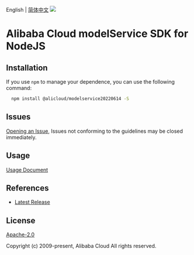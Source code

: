 English | [简体中文](README-CN.md)
![](https://aliyunsdk-pages.alicdn.com/icons/AlibabaCloud.svg)

# Alibaba Cloud modelService SDK for NodeJS

## Installation
If you use `npm` to manage your dependence, you can use the following command:

```sh
  npm install @alicloud/modelservice20220614 -S
```

## Issues
[Opening an Issue](https://github.com/aliyun/alibabacloud-typescript-sdk/issues/new), Issues not conforming to the guidelines may be closed immediately.

## Usage
[Usage Document](https://github.com/aliyun/alibabacloud-typescript-sdk/blob/master/docs/Usage-EN.md#quick-examples)

## References
* [Latest Release](https://github.com/aliyun/alibabacloud-typescript-sdk/)

## License
[Apache-2.0](http://www.apache.org/licenses/LICENSE-2.0)

Copyright (c) 2009-present, Alibaba Cloud All rights reserved.
